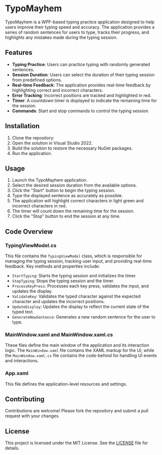# TypoMayhem

TypoMayhem is a WPF-based typing practice application designed to help users improve their typing speed and accuracy.
The application provides a series of random sentences for users to type, tracks their progress, and highlights any mistakes made during the typing session.

## Features

- **Typing Practice**: Users can practice typing with randomly generated sentences.
- **Session Duration**: Users can select the duration of their typing session from predefined options.
- **Real-time Feedback**: The application provides real-time feedback by highlighting correct and incorrect characters.
- **Error Tracking**: Incorrect positions are tracked and highlighted in red.
- **Timer**: A countdown timer is displayed to indicate the remaining time for the session.
- **Commands**: Start and stop commands to control the typing session.

## Installation

1. Clone the repository:
2. Open the solution in Visual Studio 2022.
3. Build the solution to restore the necessary NuGet packages.
4. Run the application.

## Usage

1. Launch the TypoMayhem application.
2. Select the desired session duration from the available options.
3. Click the "Start" button to begin the typing session.
4. Type the displayed sentence as accurately as possible.
5. The application will highlight correct characters in light green and incorrect characters in red.
6. The timer will count down the remaining time for the session.
7. Click the "Stop" button to end the session at any time.

## Code Overview

### TypingViewModel.cs

This file contains the `TypingViewModel` class, which is responsible for managing the typing session, tracking user input, and providing real-time feedback. Key methods and properties include:

- `StartTyping`: Starts the typing session and initializes the timer.
- `StopTyping`: Stops the typing session and the timer.
- `ProcessKeyPress`: Processes each key press, validates the input, and updates the display.
- `ValidateKey`: Validates the typed character against the expected character and updates the incorrect positions.
- `UpdateDisplay`: Updates the display to reflect the current state of the typed text.
- `GenerateNewSentence`: Generates a new random sentence for the user to type.

### MainWindow.xaml and MainWindow.xaml.cs

These files define the main window of the application and its interaction logic. The `MainWindow.xaml` file contains the XAML markup for the UI, while the `MainWindow.xaml.cs` file contains the code-behind for handling UI events and interactions.

### App.xaml

This file defines the application-level resources and settings.

## Contributing

Contributions are welcome! Please fork the repository and submit a pull request with your changes.

## License

This project is licensed under the MIT License. See the [LICENSE](LICENSE) file for details.
